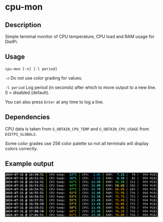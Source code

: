 # cpu-mon

## Description
Simple terminal monitor of CPU temperature, CPU load and RAM usage for DietPi.

## Usage
`cpu-mon [-n] [-l period]`

`-n`  Do not use color grading for values. 

`-l period`    Log period (in seconds) after which to move output to a new line. 0 = disabled (default).

You can also press `Enter` at any time to log a line.

## Dependencies
CPU data is taken from `G_OBTAIN_CPU_TEMP` and `G_OBTAIN_CPU_USAGE` from `DIETPI_GLOBALS`.

Some color grades use 256 color palette so not all terminals will display colors correctly.

## Example output
![Preview](https://raw.githubusercontent.com/ataluts/cpu-mon/master/screenshot.png)
